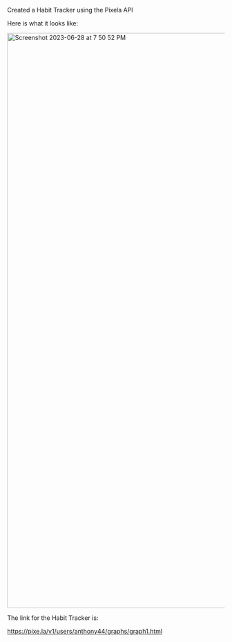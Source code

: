 Created a Habit Tracker using the Pixela API

Here is what it looks like:

<img width="1333" alt="Screenshot 2023-06-28 at 7 50 52 PM" src="https://github.com/godoyanthony44/HabitTracker/assets/70856876/d6564242-2f44-4885-8068-b07a930b8ea0">


The link for the Habit Tracker is:

https://pixe.la/v1/users/anthony44/graphs/graph1.html
